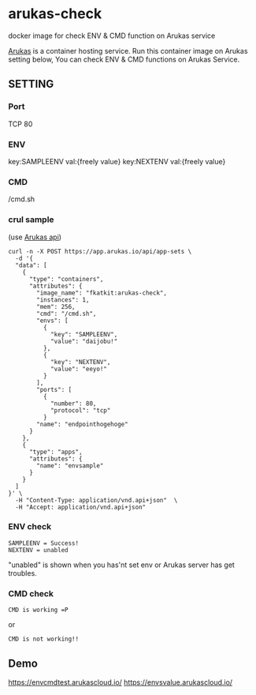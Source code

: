# arukas-check
 docker image for check ENV &amp; CMD function on Arukas service

[Arukas](https://arukas.io) is a container hosting service.
Run this container image on Arukas setting below, You can check ENV & CMD functions on Arukas Service.

## SETTING

### Port
TCP 80

### ENV
key:SAMPLEENV  val:{freely value}
key:NEXTENV    val:{freely value}

### CMD
/cmd.sh

### crul sample 
(use [Arukas api](https://arukas.io/en/documents-en/arukas-api-reference/#app-sets_create))

```
curl -n -X POST https://app.arukas.io/api/app-sets \
  -d '{
  "data": [
    {
      "type": "containers",
      "attributes": {
        "image_name": "fkatkit:arukas-check",
        "instances": 1,
        "mem": 256,
        "cmd": "/cmd.sh",
        "envs": [
          {
            "key": "SAMPLEENV",
            "value": "daijobu!"
          },
          {
            "key": "NEXTENV",
            "value": "eeyo!"
          }
        ],
        "ports": [
          {
            "number": 80,
            "protocol": "tcp"
          }
        "name": "endpointhogehoge"
      }
    },
    {
      "type": "apps",
      "attributes": {
        "name": "envsample"
      }
    }
  ]
}' \
  -H "Content-Type: application/vnd.api+json"  \
  -H "Accept: application/vnd.api+json"
  ```
  
### ENV check

```
SAMPLEENV = Success! 
NEXTENV = unabled 
```
"unabled" is shown when you has'nt set env or Arukas server has get troubles.

### CMD check

```
CMD is working =P
```
or 
```
CMD is not working!!
```

## Demo
https://envcmdtest.arukascloud.io/
https://envsvalue.arukascloud.io/
